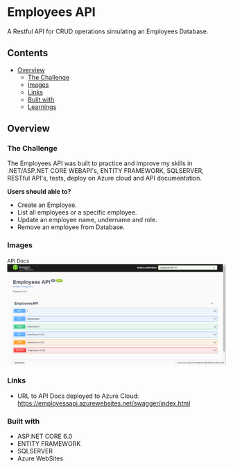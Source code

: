 # Employees API
A Restful API for CRUD operations simulating an Employees Database.

## Contents
- [Overview](#overview)
    - [The Challenge](#the-challenge)
    - [Images](#images)
    - [Links](#links)
    - [Built with](#built-with)
    - [Learnings](#learnings)

## Overview

### The Challenge

The Employees API was built to practice and improve my skills in .NET/ASP.NET CORE WEBAPI's, ENTITY FRAMEWORK, SQLSERVER, RESTful API's, tests, deploy on Azure cloud and API documentation.

__Users should able to?__
- Create an Employee.
- List all employees or a specific employee.
- Update an employee name, undername and role.
- Remove an employee from Database.

### Images

<small>API Docs</small>
![](./assets//swagger-employeeapi.png)

### Links

- URL to API Docs deployed to Azure Cloud: https://employessapi.azurewebsites.net/swagger/index.html

### Built with

- ASP.NET CORE 6.0
- ENTITY FRAMEWORK
- SQLSERVER
- Azure WebSites
